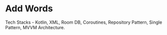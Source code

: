 # Add Words
Tech Stacks - Kotlin, XML, Room DB, Coroutines, Repository Pattern, Single Pattern, MVVM Architecture. 
